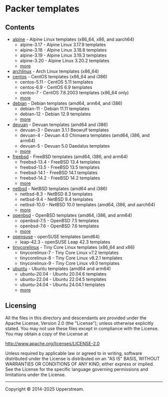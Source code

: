 # Packer templates

## Contents

* [alpine](alpine/README.md) - Alpine Linux templates (x86_64, x86, and
  aarch64)
  * alpine-3.17 - Alpine Linux 3.17.9 templates
  * alpine-3.18 - Alpine Linux 3.18.8 templates
  * alpine-3.19 - Alpine Linux 3.19.3 templates
  * alpine-3.20 - Alpine Linux 3.20.2 templates
  * [more](alpine/README.md)
* [archlinux](archlinux/README.md) - Arch Linux templates (x86_64)
* [centos](centos/README.md) - CentOS templates (x86_64 and i386)
  * centos-5.11 - CentOS 5.11 templates
  * centos-6.9 - CentOS 6.9 templates
  * centos-7 - CentOS 7.8.2003 templates (x86_64 only)
  * [more](centos/README.md)
* [debian](debian/README.md) - Debian templates (amd64, arm64, and i386)
  * debian-11 - Debian 11.11 templates
  * debian-12 - Debian 12.9 templates
  * [more](debian/README.md)
* [devuan](devuan/README.md) - Devuan templates (amd64 and i386)
  * devuan-3 - Devuan 3.1.1 Beowulf templates
  * devuan-4 - Devuan 4.0 Chimaera templates (amd64, i386, and arm64)
  * devuan-5 - Devuan 5.0 Daedalus templates
  * [more](devaun/README.md)
* [freebsd](freebsd/README.md) - FreeBSD templates (amd64, i386, and
  arm64)
  * freebsd-13.4 - FreeBSD 13.4 templates
  * freebsd-13.5 - FreeBSD 13.5 templates
  * freebsd-14.1 - FreeBSD 14.1 templates
  * freebsd-14.2 - FreeBSD 14.2 templates
  * [more](freebsd/README.md)
* [netbsd](netbsd/README.md) - NetBSD templates (amd64 and i386)
  * netbsd-8.3 - NetBSD 8.3 templates
  * netbsd-9.4 - NetBSD 9.4 templates
  * netbsd-10.0 - NetBSD 10.0 templates (amd64, i386, and aarch64)
  * [more](netbsd/README.md)
* [openbsd](openbsd/README.md) - OpenBSD templates (amd64, i386, and
  arm64)
  * openbsd-7.5 - OpenBSD 7.5 templates
  * openbsd-7.6 - OpenBSD 7.6 templates
  * [more](openbsd/README.md)
* [opensuse](opensuse/README.md) - openSUSE templates (amd64)
  * leap-42.3 - openSUSE Leap 42.3 templates
* [tinycorelinux](tinycorelinux/README.md) - Tiny Core Linux
  templates (x86_64 and x86)
  * tinycorelinux-7 - Tiny Core Linux v7.2 templates
  * tinycorelinux-8 - Tiny Core Linux v8.2.1 templates
  * tinycorelinux-9 - Tiny Core Linux v9.0 templates
* [ubuntu](ubuntu/README.md) - Ubuntu templates (amd64 and arm64)
  * ubuntu-20.04 - Ubuntu 20.04.6 templates
  * ubuntu-22.04 - Ubuntu 22.04.5 templates
  * ubuntu-24.04 - Ubuntu 24.04.1 templates
  * [more](ubuntu/README.md)

## Licensing

All the files in this directory and descendants are provided under the
Apache License, Version 2.0 (the "License"); unless otherwise
explicitly stated.  You may not use these files except in compliance
with the License.  You may obtain a copy of the License at

   <http://www.apache.org/licenses/LICENSE-2.0>

Unless required by applicable law or agreed to in writing, software
distributed under the License is distributed on an "AS IS" BASIS,
WITHOUT WARRANTIES OR CONDITIONS OF ANY KIND, either express or
implied.  See the License for the specific language governing
permissions and limitations under the License.

- - -

Copyright &copy; 2014-2025 Upperstream.
